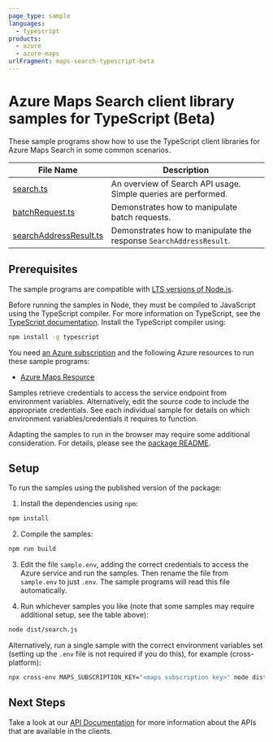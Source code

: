 ```yaml
---
page_type: sample
languages:
  - typescript
products:
  - azure
  - azure-maps
urlFragment: maps-search-typescript-beta
---
```


# Azure Maps Search client library samples for TypeScript (Beta)

These sample programs show how to use the TypeScript client libraries for Azure Maps Search in some common scenarios.

| **File Name**                                 | **Description**                                                    |
| --------------------------------------------- | ------------------------------------------------------------------ |
| [search.ts][search]                           | An overview of Search API usage. Simple queries are performed.     |
| [batchRequest.ts][batchrequest]               | Demonstrates how to manipulate batch requests.                     |
| [searchAddressResult.ts][searchaddressresult] | Demonstrates how to manipulate the response `SearchAddressResult`. |

## Prerequisites

The sample programs are compatible with [LTS versions of Node.js](https://nodejs.org/about/releases/).

Before running the samples in Node, they must be compiled to JavaScript using the TypeScript compiler. For more information on TypeScript, see the [TypeScript documentation][typescript]. Install the TypeScript compiler using:

```bash
npm install -g typescript
```

You need [an Azure subscription][freesub] and the following Azure resources to run these sample programs:

- [Azure Maps Resource][createinstance_azuremapsresource]

Samples retrieve credentials to access the service endpoint from environment variables. Alternatively, edit the source code to include the appropriate credentials. See each individual sample for details on which environment variables/credentials it requires to function.

Adapting the samples to run in the browser may require some additional consideration. For details, please see the [package README][package].

## Setup

To run the samples using the published version of the package:

1. Install the dependencies using `npm`:

```bash
npm install
```

2. Compile the samples:

```bash
npm run build
```

3. Edit the file `sample.env`, adding the correct credentials to access the Azure service and run the samples. Then rename the file from `sample.env` to just `.env`. The sample programs will read this file automatically.

4. Run whichever samples you like (note that some samples may require additional setup, see the table above):

```bash
node dist/search.js
```

Alternatively, run a single sample with the correct environment variables set (setting up the `.env` file is not required if you do this), for example (cross-platform):

```bash
npx cross-env MAPS_SUBSCRIPTION_KEY="<maps subscription key>" node dist/search.js
```

## Next Steps

Take a look at our [API Documentation][apiref] for more information about the APIs that are available in the clients.

[search]: https://github.com/Azure/azure-sdk-for-js/blob/main/sdk/maps/maps-search/samples/v1-beta/typescript/src/search.ts
[batchrequest]: https://github.com/Azure/azure-sdk-for-js/blob/main/sdk/maps/maps-search/samples/v1-beta/typescript/src/batchRequest.ts
[searchaddressresult]: https://github.com/Azure/azure-sdk-for-js/blob/main/sdk/maps/maps-search/samples/v1-beta/typescript/src/searchAddressResult.ts
[apiref]: https://docs.microsoft.com/javascript/api/@azure/maps-search
[freesub]: https://azure.microsoft.com/free/
[createinstance_azuremapsresource]: https://docs.microsoft.com/azure/azure-maps/how-to-create-template
[package]: https://github.com/Azure/azure-sdk-for-js/tree/main/sdk/maps/maps-search/README.md
[typescript]: https://www.typescriptlang.org/docs/home.html
